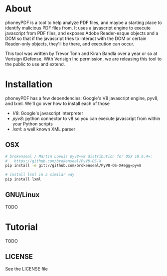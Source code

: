 About
=====

phoneyPDF is a tool to help analyze PDF files, and maybe a starting place to identify malicious PDF files from. It uses a javascript engine
to execute javascript from PDF files, and exposes Adobe Reader-esque objects and a DOM so that if the javascript tries to interact with the
DOM or certain Reader-only objects, they'll be there, and execution can occur.

This tool was written by Trevor Tonn and Kiran Bandla over a year or so at Verisign iDefense. With Verisign Inc permission, we are releasing
this tool to the public to use and extend.

Installation
============

phoneyPDF has a few dependencies: Google's V8 javascript engine, pyv8, and lxml. We'll go over how to install each of those
 - *V8*: Google's javascript interpreter
 - *pyv8*: python connector to v8 so you can execute javascript from within your Python scripts
 - *lxml*: a well known XML parser

OSX
---

```bash
# brokenseal / Martin Loewis pyv8+v8 distribution for OSX 10.6.4+:
#   https://github.com/brokenseal/PyV8-OS-X
pip install -e git://github.com/brokenseal/PyV8-OS-X#egg=pyv8

# install lxml in a similar way
pip install lxml
```

GNU/Linux
---------

TODO


Tutorial
========

TODO


## LICENSE
See the LICENSE file
